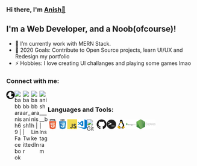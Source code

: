 ### Hi there, I'm [Anish👋](https://anishbabbar.live)


## I'm a Web Developer, and a Noob(ofcourse)!

- 🔭 I’m currently work with MERN Stack.
- 🥅 2020 Goals: Contribute to Open Source projects, learn UI/UX and Redesign my portfolio
- ⚡ Hobbies: I love creating UI challanges and playing some games lmao

### Connect with me:

[<img align="left" alt="anishbabbar.live" width="22px" src="https://raw.githubusercontent.com/iconic/open-iconic/master/svg/globe.svg" />][website]
[<img align="left" alt="babbaranish69 | Facebook" width="22px" src="https://cdn.jsdelivr.net/npm/simple-icons@v3/icons/facebook.svg" />][facebook]
[<img align="left" alt="babbar_anish1 | Twitter" width="22px" src="https://cdn.jsdelivr.net/npm/simple-icons@v3/icons/twitter.svg" />][twitter]
[<img align="left" alt="babbaranish | LinkedIn" width="22px" src="https://cdn.jsdelivr.net/npm/simple-icons@v3/icons/linkedin.svg" />][linkedin]
[<img align="left" alt="anish_____b | Instagram" width="22px" src="https://cdn.jsdelivr.net/npm/simple-icons@v3/icons/instagram.svg" />][instagram]

<br />

### Languages and Tools:

<img align="left" alt="HTML5" width="26px" src="https://raw.githubusercontent.com/github/explore/80688e429a7d4ef2fca1e82350fe8e3517d3494d/topics/html/html.png" />

<img align="left" alt="CSS3" width="26px" src="https://raw.githubusercontent.com/github/explore/80688e429a7d4ef2fca1e82350fe8e3517d3494d/topics/css/css.png" />

<img align="left" alt="Javascript" width="26px" src="https://raw.githubusercontent.com/github/explore/80688e429a7d4ef2fca1e82350fe8e3517d3494d/topics/javascript/javascript.png">

<img align="left" alt="Visual Studio Code" width="26px" src="https://raw.githubusercontent.com/github/explore/80688e429a7d4ef2fca1e82350fe8e3517d3494d/topics/visual-studio-code/visual-studio-code.png" />

<img align="left" alt="Git" width="26px" src="https://img.icons8.com/color/48/000000/git.png" />

<img align="left" alt="GitHub" width="26px" src="https://raw.githubusercontent.com/github/explore/78df643247d429f6cc873026c0622819ad797942/topics/github/github.png" />

<img align="left" alt="Terminal" width="26px" src="https://raw.githubusercontent.com/github/explore/d92924b1d925bb134e308bd29c9de6c302ed3beb/topics/terminal/terminal.png" />

<img align="left" alt="Linux" width="26px" src="https://raw.githubusercontent.com/github/explore/80688e429a7d4ef2fca1e82350fe8e3517d3494d/topics/linux/linux.png">

<img align="left" alt="MongoDB" width="26px" src="https://raw.githubusercontent.com/github/explore/80688e429a7d4ef2fca1e82350fe8e3517d3494d/topics/mongodb/mongodb.png">

<img align="left" alt="NodeJS" width="26px" src="https://raw.githubusercontent.com/github/explore/80688e429a7d4ef2fca1e82350fe8e3517d3494d/topics/nodejs/nodejs.png">

<img align="left" alt="Express" width="26px" src="https://raw.githubusercontent.com/github/explore/80688e429a7d4ef2fca1e82350fe8e3517d3494d/topics/express/express.png">


<br />


[website]: https://anishbabbar.live
[facebook]: https://fb.me/babbaranish69
[twitter]: https://twitter.com/babbar_anish1
[instagram]: https://instagram.com/anish_____b
[linkedin]: https://linkedin.com/in/babbaranish
